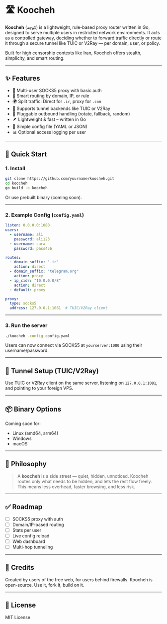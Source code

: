 # 🛣️ Koocheh

**Koocheh** (کوچه) is a lightweight, rule-based proxy router written in Go, designed to serve multiple users in restricted network environments. It acts as a controlled gateway, deciding whether to forward traffic directly or route it through a secure tunnel like TUIC or V2Ray — per domain, user, or policy.

Built for high censorship contexts like Iran, Koocheh offers stealth, simplicity, and smart routing.

---

## ✨ Features

- 🔐 Multi-user SOCKS5 proxy with basic auth
- 🧠 Smart routing by domain, IP, or rule
- 🌍 Split traffic: Direct for `.ir`, proxy for `.com`
- 🔄 Supports tunnel backends like TUIC or V2Ray
- 🧩 Pluggable outbound handling (rotate, fallback, random)
- 🪶 Lightweight & fast – written in Go
- 📄 Simple config file (YAML or JSON)
- 📊 Optional access logging per user

---

## 🚀 Quick Start

### 1. Install

```bash
git clone https://github.com/yourname/koocheh.git
cd koocheh
go build -o koocheh
````

Or use prebuilt binary (coming soon).

---

### 2. Example Config (`config.yaml`)

```yaml
listen: 0.0.0.0:1080
users:
  - username: ali
    password: ali123
  - username: sara
    password: pass456

routes:
  - domain_suffix: ".ir"
    action: direct
  - domain_suffix: "telegram.org"
    action: proxy
  - ip_cidr: "10.0.0.0/8"
    action: direct
  - default: proxy

proxy:
  type: socks5
  address: 127.0.0.1:1081  # TUIC/V2Ray client
```

---

### 3. Run the server

```bash
./koocheh -config config.yaml
```

Users can now connect via SOCKS5 at `yourserver:1080` using their username/password.

---

## 🔧 Tunnel Setup (TUIC/V2Ray)

Use TUIC or V2Ray client on the same server, listening on `127.0.0.1:1081`, and pointing to your foreign VPS.

---

## 📦 Binary Options

Coming soon for:

* Linux (amd64, arm64)
* Windows
* macOS

---

## 🧠 Philosophy

> A **koocheh** is a side street — quiet, hidden, unnoticed.
> Koocheh routes only what needs to be hidden, and lets the rest flow freely.
> This means less overhead, faster browsing, and less risk.

---

## ✅ Roadmap

* [ ] SOCKS5 proxy with auth
* [ ] Domain/IP-based routing
* [ ] Stats per user
* [ ] Live config reload
* [ ] Web dashboard
* [ ] Multi-hop tunneling

---

## 💬 Credits

Created by users of the free web, for users behind firewalls.
Koocheh is open-source. Use it, fork it, build on it.

---

## 📄 License

MIT License

